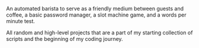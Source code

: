 An automated barista to serve as a friendly medium between guests and coffee, a basic password manager, a slot machine game, and a words per minute test.

All random and high-level projects that are a part of my starting collection of scripts and the beginning of my coding journey.
